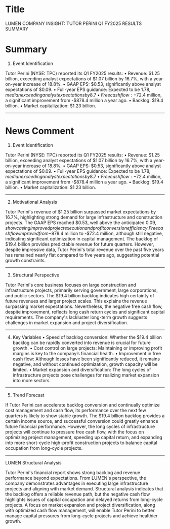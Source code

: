 # Title
LUMEN COMPANY INSIGHT: TUTOR PERINI Q1 FY2025 RESULTS SUMMARY

# Summary
1. Event Identification

Tutor Perini (NYSE: TPC) reported its Q1 FY2025 results:
   • Revenue: $1.25 billion, exceeding analyst expectations of $1.07 billion by 16.7%, with a year-on-year increase of 18.8%.
   • GAAP EPS: $0.53, significantly above analyst expectations of $0.09.
   • Full-year EPS guidance: Expected to be $1.78, median exceeding analyst expectations by 8.7%.
   • Free cash flow: -$72.4 million, a significant improvement from -$878.4 million a year ago.
   • Backlog: $19.4 billion.
   • Market capitalization: $1.23 billion.

---

# News Comment
1. Event Identification

Tutor Perini (NYSE: TPC) reported its Q1 FY2025 results:
   • Revenue: $1.25 billion, exceeding analyst expectations of $1.07 billion by 16.7%, with a year-on-year increase of 18.8%.
   • GAAP EPS: $0.53, significantly above analyst expectations of $0.09.
   • Full-year EPS guidance: Expected to be $1.78, median exceeding analyst expectations by 8.7%.
   • Free cash flow: -$72.4 million, a significant improvement from -$878.4 million a year ago.
   • Backlog: $19.4 billion.
   • Market capitalization: $1.23 billion.

---

2. Motivational Analysis

Tutor Perini's revenue of $1.25 billion surpassed market expectations by 16.7%, highlighting strong demand for large infrastructure and construction projects. The GAAP EPS reached $0.53, well above the anticipated $0.09, showcasing improved project execution and profit conversion efficiency. Free cash flow improved from -$878.4 million to -$72.4 million, although still negative, indicating significant optimization in capital management. The backlog of $19.4 billion provides predictable revenue for future quarters. However, despite impressive data, Tutor Perini's total revenue over the past five years has remained nearly flat compared to five years ago, suggesting potential growth constraints.

---

3. Structural Perspective

Tutor Perini's core business focuses on large construction and infrastructure projects, primarily serving government, large corporations, and public sectors. The $19.4 billion backlog indicates high certainty of future revenues and larger project scales. This explains the revenue surpassing market expectations. Nevertheless, the negative free cash flow, despite improvement, reflects long cash return cycles and significant capital requirements. The company's lackluster long-term growth suggests challenges in market expansion and project diversification.

---

4. Key Variables
   • Speed of backlog conversion: Whether the $19.4 billion backlog can be rapidly converted into revenue is crucial for future growth.
   • Cost control on large projects: Maintaining or improving profit margins is key to the company’s financial health.
   • Improvement in free cash flow: Although losses have been significantly reduced, it remains negative, and without continued optimization, growth capacity will be limited.
   • Market expansion and diversification: The long cycles of infrastructure projects pose challenges for realizing market expansion into more sectors.

---

5. Trend Forecast

If Tutor Perini can accelerate backlog conversion and continually optimize cost management and cash flow, its performance over the next few quarters is likely to show stable growth. The $19.4 billion backlog provides a certain income source, and successful conversion could greatly enhance future financial performance. However, the long cycles of infrastructure projects will continue to pressure free cash flow, with the focus on optimizing project management, speeding up capital return, and expanding into more short-cycle high-profit construction projects to balance capital occupation from long-cycle projects.

---

LUMEN Structural Analysis

Tutor Perini's financial report shows strong backlog and revenue performance beyond expectations. From LUMEN's perspective, the company demonstrates advantages in executing large infrastructure projects and aligning with market demand. Structural analysis indicates that the backlog offers a reliable revenue path, but the negative cash flow highlights issues of capital occupation and delayed returns from long-cycle projects. A focus on market expansion and project diversification, along with optimized cash flow management, will enable Tutor Perini to better manage capital pressures from long-cycle projects and achieve healthier growth.
